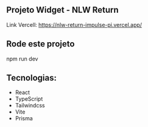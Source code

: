 ## Projeto Widget - NLW Return

Link Vercell: https://nlw-return-impulse-pi.vercel.app/

## Rode este projeto

npm run dev

## Tecnologias:

- React
- TypeScript
- Tailwindcss
- Vite
- Prisma
